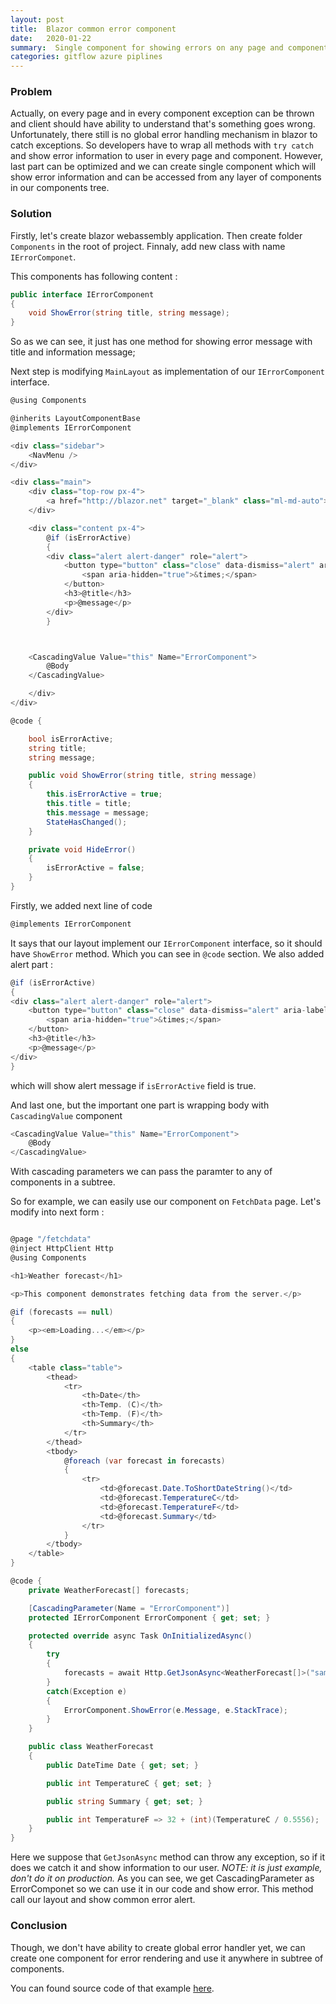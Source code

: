 ```yaml
---
layout: post
title:  Blazor common error component 
date:   2020-01-22
summary:  Single component for showing errors on any page and component
categories: gitflow azure piplines 
---
```


### Problem

Actually, on every page and in every component exception can be thrown and client should have ability to understand that's something goes wrong. 
Unfortunately, there still is no global error handling mechanism in blazor to catch exceptions. So developers have to wrap all methods with `try catch` and show error information to user in every page and component. However, last part can be optimized and we can create single component which will show error information and can be accessed from any layer of components in our components tree.

### Solution

Firstly, let's create blazor webassembly application. Then create folder `Components` in the root of project. Finnaly, add new class with name `IErrorComponet`.

This components has following content :

```csharp
public interface IErrorComponent
{
    void ShowError(string title, string message);
}
```

So as we can see, it just has one method for showing error message with title and information message;

Next step is modifying `MainLayout` as implementation of our `IErrorComponent` interface. 

```csharp
@using Components

@inherits LayoutComponentBase
@implements IErrorComponent

<div class="sidebar">
    <NavMenu />
</div>

<div class="main">
    <div class="top-row px-4">
        <a href="http://blazor.net" target="_blank" class="ml-md-auto">About</a>
    </div>

    <div class="content px-4">
        @if (isErrorActive)
        {        
        <div class="alert alert-danger" role="alert">
            <button type="button" class="close" data-dismiss="alert" aria-label="Close" @onclick="HideError">
                <span aria-hidden="true">&times;</span>
            </button>
            <h3>@title</h3>
            <p>@message</p>
        </div>
        }



    <CascadingValue Value="this" Name="ErrorComponent">
        @Body
    </CascadingValue>

    </div>
</div>

@code {

    bool isErrorActive;
    string title;
    string message;

    public void ShowError(string title, string message)
    {
        this.isErrorActive = true;
        this.title = title;
        this.message = message;
        StateHasChanged();
    }

    private void HideError()
    {
        isErrorActive = false;
    }
}

```

Firstly, we added next line of code

```csharp
@implements IErrorComponent
```

It says that our layout implement our `IErrorComponent` interface, so it should have `ShowError` method. Which you can see in `@code` section.
We also added alert part :
```csharp
@if (isErrorActive)
{        
<div class="alert alert-danger" role="alert">
    <button type="button" class="close" data-dismiss="alert" aria-label="Close" @onclick="HideError">
        <span aria-hidden="true">&times;</span>
    </button>
    <h3>@title</h3>
    <p>@message</p>
</div>
}
```
which will show alert message if `isErrorActive` field is true.

And last one, but the important one part is wrapping body with `CascadingValue` component

```csharp
<CascadingValue Value="this" Name="ErrorComponent">
    @Body
</CascadingValue>
```

With cascading parameters we can pass the paramter to any of components in a subtree.

So for example, we can easily use our component on `FetchData` page. Let's modify into next form :

```csharp

@page "/fetchdata"
@inject HttpClient Http
@using Components

<h1>Weather forecast</h1>

<p>This component demonstrates fetching data from the server.</p>

@if (forecasts == null)
{
    <p><em>Loading...</em></p>
}
else
{
    <table class="table">
        <thead>
            <tr>
                <th>Date</th>
                <th>Temp. (C)</th>
                <th>Temp. (F)</th>
                <th>Summary</th>
            </tr>
        </thead>
        <tbody>
            @foreach (var forecast in forecasts)
            {
                <tr>
                    <td>@forecast.Date.ToShortDateString()</td>
                    <td>@forecast.TemperatureC</td>
                    <td>@forecast.TemperatureF</td>
                    <td>@forecast.Summary</td>
                </tr>
            }
        </tbody>
    </table>
}

@code {
    private WeatherForecast[] forecasts;

    [CascadingParameter(Name = "ErrorComponent")]
    protected IErrorComponent ErrorComponent { get; set; }

    protected override async Task OnInitializedAsync()
    {
        try
        {
            forecasts = await Http.GetJsonAsync<WeatherForecast[]>("sample-data/notfound.json");
        }
        catch(Exception e)
        {
            ErrorComponent.ShowError(e.Message, e.StackTrace);
        }
    }

    public class WeatherForecast
    {
        public DateTime Date { get; set; }

        public int TemperatureC { get; set; }

        public string Summary { get; set; }

        public int TemperatureF => 32 + (int)(TemperatureC / 0.5556);
    }
}

```

Here we suppose that `GetJsonAsync` method can throw any exception, so if it does we catch it and show information to our user. *NOTE: it is just example, don't do it on production.* As you can see, we get CascadingParameter as ErrorComponet so we can use it in our code and show error. This method call our layout and show common error alert.

### Conclusion

Though, we don't have ability to create global error handler yet, we can create one component for error rendering and use it anywhere in subtree of components.

You can found source code of that example [here](https://github.com/nightBaker/blazor_error_component).